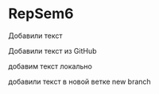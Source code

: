 ﻿# RepSem6

Добавили текст

Добавили текст из GitHub

добавим текст локально

добавили текст в новой ветке new branch